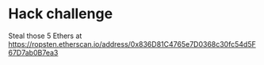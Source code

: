 # Hack challenge

Steal those 5 Ethers at https://ropsten.etherscan.io/address/0x836D81C4765e7D0368c30fc54d5F67D7ab0B7ea3